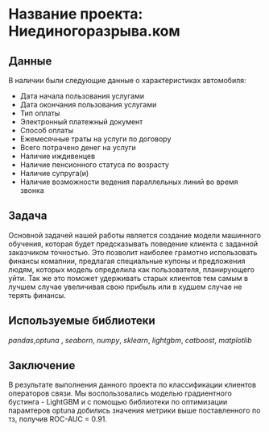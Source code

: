 # Название проекта: Ниединогоразрыва.ком


## Данные

В наличии были следующие данные о характеристиках автомобиля:
- Дата начала пользования услугами
- Дата окончания пользования услугами
- Тип оплаты
- Электронный платежный документ
- Способ оплаты
- Ежемесячные траты на услуги по договору
- Всего потрачено денег на услуги
- Наличие иждивенцев
- Наличие пенсионного статуса по возрасту
- Наличие супруга(и)
- Наличие возможности ведения параллельных линий во время звонка

## Задача

Основной задачей нашей работы является создание модели машинного обучения, которая будет предсказывать поведение клиента с заданной заказчиком точностью. Это позволит наиболее грамотно использовать финансы комапнии, предлагая специальные купоны и предложения людям, которых модель определила как пользователя, планирующего уйти. Так же это поможет удерживать старых клиентов тем самым в лучшем случае увеличивая свою прибыль или в худшем случае не терять финансы.

## Используемые библиотеки
*pandas*,*optuna* , *seaborn*, *numpy*, *sklearn*, *lightgbm*, *catboost*, *matplotlib*

## Заключение
В результате выполнения данного проекта по классификации клиентов операторов связи. Мы воспользовались моделью градиентного бустинга - LightGBM и с помощью библиотеки по оптимизации парамтеров optuna добились значения
метрики выше поставленного по тз, получив ROC-AUC = 0.91.
